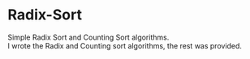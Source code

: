 # Radix-Sort
Simple Radix Sort and Counting Sort algorithms.</br>
I wrote the Radix and Counting sort algorithms, the rest was provided.
